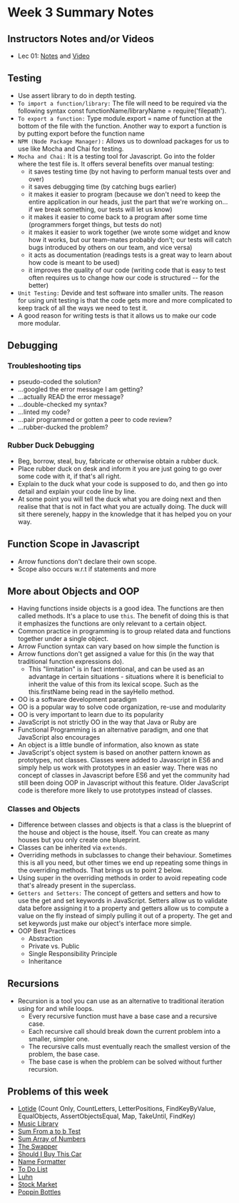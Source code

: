 # Week 3 Summary Notes
##  Instructors Notes and/or Videos
* Lec 01: [Notes](https://github.com/DevHalpin/lectures2022/tree/main/flex/14_11_Eve/mod1/w03/TDD_with_Mocha_Chai) and [Video](https://vimeo.com/776449131/e17278b95f)
## Testing
* Use assert library to do in depth testing.
* `To import a function/library:` The file will need to be required via the following syntax const functionName/libraryName = require('filepath').
* `To export a function:` Type module.export = name of function at the bottom of the file with the function. Another way to export a function is by putting export before the function name
* `NPM (Node Package Manager):` Allows us to download packages for us to use like Mocha and Chai for testing.
* `Mocha and Chai:` It is a testing tool for Javascript. Go into the folder where the test file is.
It offers several benefits over manual testing:
  * it saves testing time (by not having to perform manual tests over and over)
  * it saves debugging time (by catching bugs earlier)
  * it makes it easier to program (because we don't need to keep the entire application in our heads, just the part that we're working on... if we break something, our tests will let us know)
  * it makes it easier to come back to a program after some time (programmers forget things, but tests do not)
  * it makes it easier to work together (we wrote some widget and know how it works, but our team-mates probably don't; our tests will catch bugs introduced by others on our team, and vice versa)
  * it acts as documentation (readings tests is a great way to learn about how code is meant to be used)
  * it improves the quality of our code (writing code that is easy to test often requires us to change how our code is structured -- for the better)
* `Unit Testing:` Devide and test software into smaller units. The reason for using unit testing is that the code gets more and more complicated to keep track of all the ways we need to test it.
* A good reason for writing tests is that it allows us to make our code more modular.

## Debugging
### Troubleshooting tips
* pseudo-coded the solution?
* ...googled the error message I am getting?
* ...actually READ the error message?
* ...double-checked my syntax?
* ...linted my code?
* ...pair programmed or gotten a peer to code review?
* ...rubber-ducked the problem?
### Rubber Duck Debugging
* Beg, borrow, steal, buy, fabricate or otherwise obtain a rubber duck.
* Place rubber duck on desk and inform it you are just going to go over some code with it, if that's all right.
* Explain to the duck what your code is supposed to do, and then go into detail and explain your code line by line.
* At some point you will tell the duck what you are doing next and then realise that that is not in fact what you are actually doing. The duck will sit there serenely, happy in the knowledge that it has helped you on your way.

## Function Scope in Javascript
* Arrow functions don't declare their own scope.
* Scope also occurs w.r.t if statements and more

## More about Objects and OOP
* Having functions inside objects is a good idea. The functions are then called methods. It's a place to use `this`. The benefit of doing this is that it emphasizes the functions are only relevant to a certain object.
* Common practice in programming is to group related data and functions together under a single object.
* Arrow Function syntax can vary based on how simple the function is
* Arrow functions don't get assigned a value for this (in the way that traditional function expressions do).
  * This "limitation" is in fact intentional, and can be used as an advantage in certain situations - situations where it is beneficial to inherit the value of this from its lexical scope. Such as the this.firstName being read in the sayHello method.
* OO is a software development paradigm
* OO is a popular way to solve code organization, re-use and modularity
* OO is very important to learn due to its popularity
* JavaScript is not strictly OO in the way that Java or Ruby are
* Functional Programming is an alternative paradigm, and one that JavaScript also encourages
* An object is a little bundle of information, also known as state
* JavaScript's object system is based on another pattern known as prototypes, not classes. Classes were added to Javascript in ES6 and simply help us work with prototypes in an easier way. There was no concept of classes in Javascript before ES6 and yet the community had still been doing OOP in Javascript without this feature. Older JavaScript code is therefore more likely to use prototypes instead of classes.
### Classes and Objects
* Difference between classes and objects is that a class is the blueprint of the house and object is the house, itself. You can create as many houses but you only create one blueprint.
* Classes can be inherited via `extends`.
* Overriding methods in subclasses to change their behaviour. Sometimes this is all you need, but other times we end up repeating some things in the overriding methods. That brings us to point 2 below.
* Using super in the overriding methods in order to avoid repeating code that's already present in the superclass.
* `Getters and Setters:` The concept of getters and setters and how to use the get and set keywords in JavaScript. Setters allow us to validate data before assigning it to a property and getters allow us to compute a value on the fly instead of simply pulling it out of a property. The get and set keywords just make our object's interface more simple.
* OOP Best Practices
  * Abstraction
  * Private vs. Public
  * Single Responsibility Principle
  * Inheritance

## Recursions
* Recursion is a tool you can use as an alternative to traditional iteration using for and while loops.
  * Every recursive function must have a base case and a recursive case.
  * Each recursive call should break down the current problem into a smaller, simpler one.
  * The recursive calls must eventually reach the smallest version of the problem, the base case.
  * The base case is when the problem can be solved without further recursion.

## Problems of this week
* [Lotide](https://github.com/IrhaAli/lotide) (Count Only, CountLetters, LetterPositions, FindKeyByValue, EqualObjects, AssertObjectsEqual, Map, TakeUntil, FindKey)
* [Music Library](https://gist.github.com/IrhaAli/5e70b68181dd0f1d58d54b88db0085e2)
* [Sum From a to b Test](https://github.com/IrhaAli/sum-from-a-to-b-test-js)
* [Sum Array of Numbers](https://gist.github.com/IrhaAli/8a60b42099043a98a2a94888d7858a1f)
* [The Swapper](https://gist.github.com/IrhaAli/9984a77648ce45ee68ac8f9f0a4d96ba)
* [Should I Buy This Car](https://flex-web.compass.lighthouselabs.ca/workbooks/flex-m01w3/activities/286?journey_step=31&workbook=6)
* [Name Formatter](https://gist.github.com/IrhaAli/f83d8288dc6ca76745b838e501f0aaa7)
* [To Do List](https://github.com/IrhaAli/todo-list-js-exercise)
* [Luhn](https://flex-web.compass.lighthouselabs.ca/workbooks/flex-m01w3/activities/266?journey_step=31&workbook=6)
* [Stock Market](https://gist.github.com/IrhaAli/d2ba33a642f6900e3f58e6b1064cd53f)
* [Poppin Bottles](https://gist.github.com/IrhaAli/9ddf662738b61ad6ca7b58b58651ee40)